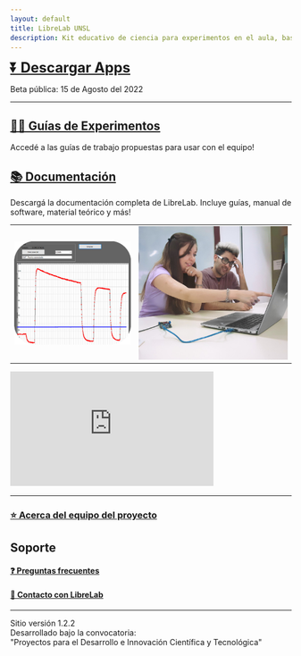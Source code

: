 ```yaml
---
layout: default
title: LibreLab UNSL
description: Kit educativo de ciencia para experimentos en el aula, basado en Arduino.
---
```


<b><a style="font-size:25px" href="https://labunsl.github.io/Descargar">⏬ Descargar Apps</a></b>

Beta pública: 15 de Agosto del 2022

---

## [🧑‍🔬 Guías de Experimentos](Experimentos)
Accedé a las guías de trabajo propuestas para usar con el equipo!

## [📚 Documentación](Documentación)
Descargá la documentación completa de LibreLab. Incluye guías, manual de software, material teórico y más!


|           |              |
|-----------|-------------:|
|![foto1](/assets/img/captura.jpg) | ![foto2](/assets/img/foto2.gif) |

<iframe width="364" height="205" src="https://www.youtube.com/embed/qOeYuYKHJps?controls=1" title="YouTube video player" frameborder="0" allow="accelerometer; autoplay; clipboard-write; encrypted-media; gyroscope; picture-in-picture" allowfullscreen></iframe>

---

### [⭐ Acerca del equipo del proyecto](Equipo)

## Soporte

#### [❓️ Preguntas frecuentes](FAQ)

#### [💬 Contacto con LibreLab](Contacto)

---

Sitio versión 1.2.2<br>
Desarrollado bajo la convocatoria:<br>
"Proyectos para el Desarrollo e Innovación Científica y Tecnológica"
